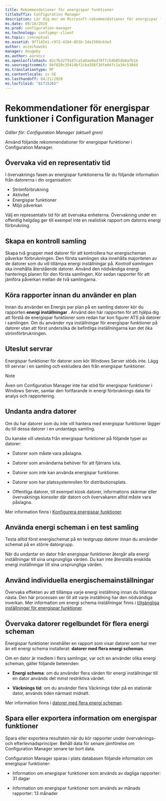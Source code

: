 ```yaml
---
title: Rekommendationer för energispar funktioner
titleSuffix: Configuration Manager
description: Lär dig mer om Microsoft-rekommendationer för energispar funktioner i Configuration Manager.
ms.date: 09/10/2019
ms.prod: configuration-manager
ms.technology: configmgr-client
ms.topic: conceptual
ms.assetid: 9f7142e1-c972-4384-853b-2da1568cb3e3
author: aczechowski
manager: dougeby
ms.author: aaroncz
ms.openlocfilehash: 02cfb32f9187ca5a0ae0ad70ffcb4b85db8afb1b
ms.sourcegitcommit: bbf820c35414bf2cba356f30fe047c1a34c5384d
ms.translationtype: MT
ms.contentlocale: sv-SE
ms.lasthandoff: 04/21/2020
ms.locfileid: "81715265"
---
```

# <a name="recommendations-for-power-management-in-configuration-manager"></a>Rekommendationer för energispar funktioner i Configuration Manager

*Gäller för: Configuration Manager (aktuell gren)*

Använd följande rekommendationer för energispar funktioner i Configuration Manager.  

## <a name="monitor-at-a-representative-time"></a>Övervaka vid en representativ tid

I övervaknings fasen av energispar funktionerna får du följande information från datorerna i din organisation:

- Strömförbrukning
- Aktivitet
- Energispar funktioner
- Miljö påverkan

Välj en representativ tid för att övervaka enheterna. Övervakning under en offentlig helgdag ger till exempel inte en realistisk rapport om datorns energi förbrukning.

## <a name="create-a-control-collection"></a>Skapa en kontroll samling

Skapa två grupper med datorer för att kontrollera hur energischeman påverkar förbrukningen. Den första samlingen ska innehålla majoriteten av de datorer som du vill tillämpa energi inställningar på. *Kontroll samlingen* ska innehålla återstående datorer. Använd den nödvändiga energi hanterings planen för den första samlingen. Kör sedan rapporter för att jämföra påverkan mellan de två samlingarna.  

## <a name="run-reports-before-you-apply-a-plan"></a>Köra rapporter innan du använder en plan

Innan du använder en Energis par plan på en samling datorer kör du rapporten **energi inställningar** . Använd den här rapporten för att hjälpa dig att förstå de energispar funktioner som redan har kon figurer ATS på datorer i samlingen. Om du använder nya inställningar för energispar funktioner på datorer utan att först undersöka de befintliga inställningarna kan det öka strömförbrukningen.  

## <a name="exclude-servers"></a>Uteslut servrar

Energispar funktioner för datorer som kör Windows Server stöds inte. Lägg till servrar i en samling och exkludera den från energispar funktioner.  

> [!NOTE]
> Även om Configuration Manager inte har stöd för energispar funktioner i Windows Server, samlar den fortfarande in energi förbruknings data för analys och rapportering.

## <a name="exclude-other-computers"></a>Undanta andra datorer

Om du har datorer som du inte vill hantera med energispar funktioner lägger du till dessa datorer i en undantags samling.  

Du kanske vill utesluta från energispar funktioner på följande typer av datorer:

- Datorer som måste vara påslagna.  

- Datorer som användarna behöver för att fjärrans luta.  

- Datorer som inte kan använda energispar funktioner.  

- Datorer som har platssystemrollen för distributionsplats.  

- Offentliga datorer, till exempel kiosk datorer, informations skärmar eller övervaknings konsoler där datorn och övervakaren alltid måste vara påslagna.  

Mer information finns i [Konfigurera energispar funktioner](configuring-power-management.md).  

## <a name="apply-power-plans-to-a-test-collection"></a>Använda energi scheman i en test samling

Testa alltid först energischemat på en testgrupp datorer innan du använder schemat på en större datorgrupp.  

När du undantar en dator från energispar funktioner återgår alla energi inställningar till sina ursprungliga värden. Du kan inte återställa enskilda energi inställningar till sina ursprungliga värden.  

## <a name="apply-power-plan-settings-individually"></a>Använd individuella energischemainställningar

Övervaka effekten av att tillämpa varje energi inställning innan du tillämpar nästa. Den här processen ser till att varje inställning har den nödvändiga inverkan. Mer information om energi schema inställningar finns i [tillgängliga inställningar för energispar funktioner](create-and-apply-power-plans.md#BKMK_Plans).  

## <a name="regularly-monitor-computers-for-multiple-power-plans"></a>Övervaka datorer regelbundet för flera energi scheman

Energispar funktioner innehåller en rapport som visar datorer som har mer än ett energi schema installerat: **datorer med flera energi scheman**.

Om en dator är medlem i flera samlingar, var och en använder olika energi scheman, gäller följande beteenden:  

- **Energi schema**: om du använder flera värden för energi inställningar till en dator används det minst restriktiva värdet.  

- **Väcknings tid**: om du använder flera Väcknings tider på en stationär dator, används tiden närmast midnatt.  

Mer information finns i [datorer med flera energi scheman](monitor-and-plan-for-power-management.md#BKMK_Multiple).  

## <a name="save-or-export-power-management-information"></a>Spara eller exportera information om energispar funktioner

Spara eller exportera resultaten när du kör rapporter under övervaknings-och efterlevnadsprinciper. Behåll data för senare jämförelse om Configuration Manager senare tar bort data.  

Configuration Manager sparas i plats databasen följande information om energispar funktioner:

- Information om energispar funktioner som används av dagliga rapporter: 31 dagar

- Information om energispar funktioner som används av månads rapporter: 13 månader
